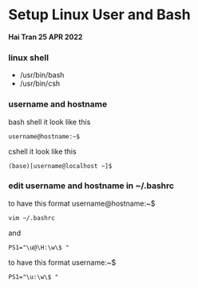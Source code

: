 # Setup Linux User and Bash 
**Hai Tran 25 APR 2022**

### linux shell 
- /usr/bin/bash 
- /usr/bin/csh

### username and hostname  
bash shell it look like this 
```
username@hostname:~$ 
```
cshell it look like this 
```
(base)[username@localhost ~]$ 
```

### edit username and hostname in ~/.bashrc 
to have this format username@hostname:~$ 
```
vim ~/.bashrc
```
and 
```
PS1="\u@\H:\w\$ "
```
to have this format username:~$
```
PS1="\u:\w\$ "
```